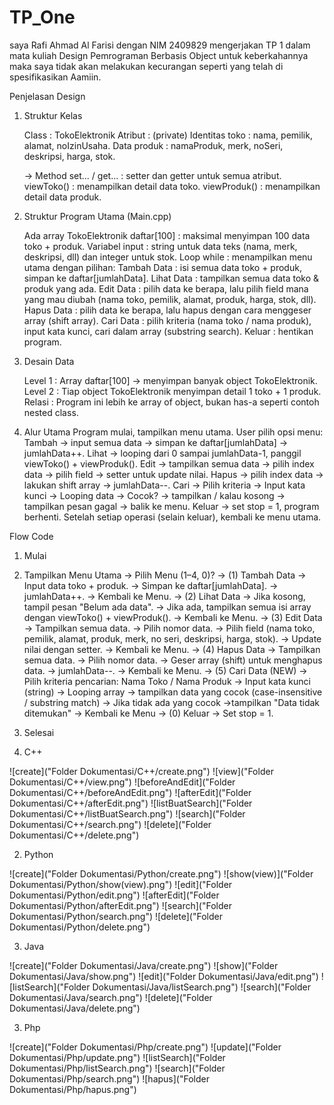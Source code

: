 # TP_One

saya Rafi Ahmad Al Farisi dengan NIM 2409829
mengerjakan TP 1 dalam mata kuliah Design Pemrograman Berbasis Object
untuk keberkahannya maka saya tidak akan melakukan kecurangan
seperti yang telah di spesifikasikan Aamiin.


Penjelasan Design
1. Struktur Kelas

    Class           : TokoElektronik
    Atribut         : (private)
    Identitas toko  : nama, pemilik, alamat, noIzinUsaha.
    Data produk     : namaProduk, merk, noSeri, deskripsi, harga, stok.

    -> Method
        set... / get... : setter dan getter untuk semua atribut.
        viewToko()      : menampilkan detail data toko.
        viewProduk()    : menampilkan detail data produk.

2. Struktur Program Utama (Main.cpp)

    Ada array TokoElektronik daftar[100]    : maksimal menyimpan 100 data toko + produk.
    Variabel input                          : string untuk data teks (nama, merk, deskripsi, dll) dan integer untuk stok.
    Loop while                              : menampilkan menu utama dengan pilihan:
    Tambah Data                             : isi semua data toko + produk, simpan ke daftar[jumlahData].
    Lihat Data                              : tampilkan semua data toko & produk yang ada.
    Edit Data                               : pilih data ke berapa, lalu pilih field mana yang mau diubah (nama toko, pemilik, alamat, produk, harga, stok, dll).
    Hapus Data                              : pilih data ke berapa, lalu hapus dengan cara menggeser array (shift array).
    Cari Data                               : pilih kriteria (nama toko / nama produk), input kata kunci, cari dalam array (substring search).
    Keluar                                  : hentikan program.

3. Desain Data

    Level 1 : Array daftar[100] → menyimpan banyak object TokoElektronik.
    Level 2 : Tiap object TokoElektronik menyimpan detail 1 toko + 1 produk.
    Relasi  : Program ini lebih ke array of object, bukan has-a seperti contoh nested class.

4. Alur Utama
    Program mulai, tampilkan menu utama.
    User pilih opsi menu:
    Tambah -> input semua data -> simpan ke daftar[jumlahData] -> jumlahData++.
    Lihat -> looping dari 0 sampai jumlahData-1, panggil viewToko() + viewProduk().
    Edit -> tampilkan semua data -> pilih index data -> pilih field -> setter untuk update nilai.
    Hapus -> pilih index data -> lakukan shift array -> jumlahData--.
    Cari -> Pilih kriteria → Input kata kunci → Looping data → Cocok? → tampilkan / kalau kosong → tampilkan pesan gagal → balik ke menu.
    Keluar -> set stop = 1, program berhenti.
    Setelah setiap operasi (selain keluar), kembali ke menu utama.

Flow Code

1. Mulai
2. Tampilkan Menu Utama
    -> Pilih Menu (1–4, 0)?
        -> (1) Tambah Data
            -> Input data toko + produk.
            -> Simpan ke daftar[jumlahData].
            -> jumlahData++.
            -> Kembali ke Menu.
        -> (2) Lihat Data
            -> Jika kosong, tampil pesan "Belum ada data".
            -> Jika ada, tampilkan semua isi array dengan viewToko() + viewProduk().
            -> Kembali ke Menu.
        -> (3) Edit Data
            -> Tampilkan semua data.
            -> Pilih nomor data.
            -> Pilih field (nama toko, pemilik, alamat, produk, merk, no seri, deskripsi, harga, stok).
            -> Update nilai dengan setter.
            -> Kembali ke Menu.
        -> (4) Hapus Data
            -> Tampilkan semua data.
            -> Pilih nomor data.
            -> Geser array (shift) untuk menghapus data.
            -> jumlahData--.
            -> Kembali ke Menu.
        -> (5) Cari Data (NEW)
            -> Pilih kriteria pencarian: Nama Toko / Nama Produk
            -> Input kata kunci (string)
            -> Looping array
                -> tampilkan data yang cocok (case-insensitive / substring match)
            -> Jika tidak ada yang cocok 
                ->tampilkan "Data tidak ditemukan"
            -> Kembali ke Menu
        -> (0) Keluar
            -> Set stop = 1.
3. Selesai



1. C++

![create]("Folder Dokumentasi/C++/create.png")
![view]("Folder Dokumentasi/C++/view.png")
![beforeAndEdit]("Folder Dokumentasi/C++/beforeAndEdit.png")
![afterEdit]("Folder Dokumentasi/C++/afterEdit.png")
![listBuatSearch]("Folder Dokumentasi/C++/listBuatSearch.png")
![search]("Folder Dokumentasi/C++/search.png")
![delete]("Folder Dokumentasi/C++/delete.png")

2. Python

![create]("Folder Dokumentasi/Python/create.png")
![show(view)]("Folder Dokumentasi/Python/show(view).png")
![edit]("Folder Dokumentasi/Python/edit.png")
![afterEdit]("Folder Dokumentasi/Python/afterEdit.png")
![search]("Folder Dokumentasi/Python/search.png")
![delete]("Folder Dokumentasi/Python/delete.png")

3. Java

![create]("Folder Dokumentasi/Java/create.png")
![show]("Folder Dokumentasi/Java/show.png")
![edit]("Folder Dokumentasi/Java/edit.png")
![listSearch]("Folder Dokumentasi/Java/listSearch.png")
![search]("Folder Dokumentasi/Java/search.png")
![delete]("Folder Dokumentasi/Java/delete.png")

3. Php

![create]("Folder Dokumentasi/Php/create.png")
![update]("Folder Dokumentasi/Php/update.png")
![listSearch]("Folder Dokumentasi/Php/listSearch.png")
![search]("Folder Dokumentasi/Php/search.png")
![hapus]("Folder Dokumentasi/Php/hapus.png")
